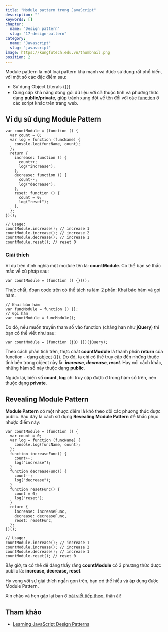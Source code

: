 ```yaml
---
title: "Module pattern trong JavaScript"
description: ""
keywords: []
chapter:
  name: "Design pattern"
  slug: "17-design-pattern"
category:
  name: "Javascript"
  slug: "javascript"
image: https://kungfutech.edu.vn/thumbnail.png
position: 2
---
```


Module pattern là một loại pattern khá mạnh và được sử dụng rất phổ biến, với một số các đặc điểm sau:

- Sử dụng Object Literals ({})
- Cung cấp khả năng đóng gói dữ liệu với cả thuộc tính và phương thức dạng **public/private**, giúp tránh xung đột về tên đối với các [function](/bai-viet/javascript/ham-trong-javascript) ở các script khác trên trang web.

## Ví dụ sử dụng Module Pattern

    var countModule = (function () {
      var count = 0;
      var log = function (funcName) {
        console.log(funcName, count);
      };
      return {
        increase: function () {
          count++;
          log("increase");
        },
        decrease: function () {
          count--;
          log("decrease");
        },
        reset: function () {
          count = 0;
          log("reset");
        },
      };
    })();

    // Usage:
    countModule.increase(); // increase 1
    countModule.increase(); // increase 2
    countModule.decrease(); // increase 1
    countModule.reset(); // reset 0

### Giải thích

Ví dụ trên định nghĩa một module tên là: **countModule**. Có thể bạn sẽ thắc mắc về cú pháp sau:

    var countModule = (function () {})();

Thực chất, đoạn code trên có thể tách ra làm 2 phần: Khai báo hàm và gọi hàm.

    // Khai báo hàm
    var funcModule = function () {};
    // Gọi hàm
    var countModule = funcModule();

Do đó, nếu muốn truyền tham số vào function (chẳng hạn như **jQuery**) thì bạn có thể viết như sau:

    var countModule = (function (jQ) {})(jQuery);

Theo cách phân tích trên, thực chất **countModule** là thành phần **return** của function - dạng [object](/bai-viet/javascript/object-la-gi-object-trong-javascript) ({}). Do đó, ta chỉ có thể truy cập đến những thuộc tính bên trong object này là: **_increase, decrease, reset_**. Hay nói cách khác, những hàm số này thuộc dạng **public**.

Ngược lại, biến số **count**, **log** chỉ truy cập được ở trong hàm số trên, nên thuộc dạng **private**.

## Revealing Module Pattern

**Module Pattern** có một nhược điểm là khó theo dõi các phương thức được public. Sau đây là cách sử dụng **Revealing Module Pattern** để khắc phục nhược điểm này:

    var countModule = (function () {
      var count = 0;
      var log = function (funcName) {
        console.log(funcName, count);
      };
      function increaseFunc() {
        count++;
        log("increase");
      }
      function decreaseFunc() {
        count--;
        log("decrease");
      }
      function resetFunc() {
        count = 0;
        log("reset");
      }
      return {
        increase: increaseFunc,
        decrease: decreaseFunc,
        reset: resetFunc,
      };
    })();

    // Usage:
    countModule.increase(); // increase 1
    countModule.increase(); // increase 2
    countModule.decrease(); // increase 1
    countModule.reset(); // reset 0

Bây giờ, ta có thể dễ dàng thấy rằng **countModule** có 3 phương thức được public là: **increase, decrease, reset**.

Hy vọng với sự giải thích ngắn gọn trên, bạn có thể hiểu và áp dụng được Module Pattern.

Xin chào và hẹn gặp lại bạn ở [bài viết tiếp theo](/js-pattern-3-singleton-pattern/), thân ái!

## Tham khảo

- [Learning JavaScript Design Patterns](https://addyosmani.com/resources/essentialjsdesignpatterns/book/#modulepatternjavascript)
